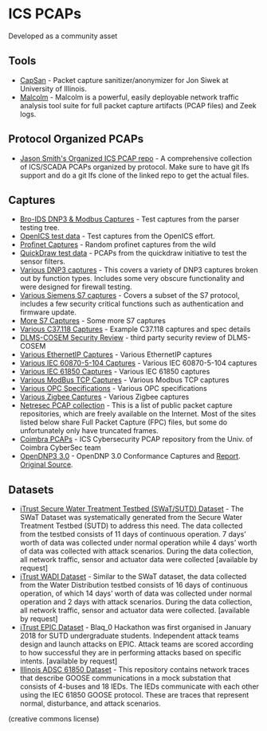 # ICS PCAPs

Developed as a community asset

## Tools

- [CapSan](https://github.com/jsiwek/capsan) - Packet capture sanitizer/anonymizer for Jon Siwek at University of Illinois.
- [Malcolm](https://github.com/idaholab/Malcolm) - Malcolm is a powerful, easily deployable network traffic analysis tool suite for full packet capture artifacts (PCAP files) and Zeek logs.

## Protocol Organized PCAPs

- [Jason Smith's Organized ICS PCAP repo](https://github.com/automayt/ICS-pcap) - A comprehensive collection of ICS/SCADA PCAPs organized by protocol. Make sure to have git lfs support and do a git lfs clone of the linked repo to get the actual files.

## Captures

- [Bro-IDS DNP3 & Modbus Captures](bro) - Test captures from the parser testing tree.
- [OpenICS test data](openics) - Test captures from the OpenICS effort.
- [Profinet Captures](profinet) - Random profinet captures from the wild
- [QuickDraw test data](quickdraw) - PCAPs from the quickdraw initiative to test the sensor filters.
- [Various DNP3 captures](dnp3) - This covers a variety of DNP3 captures broken out by function types. Includes some very obscure functionality and were designed for firewall testing.
- [Various Siemens S7 captures](https://github.com/gymgit/s7-pcaps) - Covers a subset of the S7 protocol, includes a few security critical functions such as authentication and firmware update.
- [More S7 Captures](s7) - Some more S7 captures
- [Various C37.118 Captures](C37.118) - Example C37.118 captures and spec details
- [DLMS-COSEM Security Review](DLMS-COSEM) - third party security review of DLMS-COSEM
- [Various EthernetIP Captures](EthernetIP) - Various EthernetIP captures
- [Various IEC 60870-5-104 Captures](IEC60870-5-104) - Various IEC 60870-5-104 captures
- [Various IEC 61850 Captures](IEC61850) - Various IEC 61850 captures
- [Various ModBus TCP Captures](ModbusTCP) - Various Modbus TCP captures
- [Various OPC Specifications](OPC) - Various OPC specifications
- [Various Zigbee Captures](Zigbee) - Various Zigbee captures
- [Netresec PCAP collection](https://www.netresec.com/?page=PcapFiles) - This is a list of public packet capture repositories, which are freely available on the Internet. Most of the sites listed below share Full Packet Capture (FPC) files, but some do unfortunately only have truncated frames.
- [Coimbra PCAPs](https://github.com/tjcruz-dei/ICS_PCAPS) - ICS Cybersecurity PCAP repository from the Univ. of Coimbra CyberSec team
- [OpenDNP3 3.0](dnp3/opendnp3-3/conformance) - OpenDNP 3.0 Conformance Captures and [Report](dnp3/opendnp3-3/conformance/report.html). [Original Source](https://github.com/dnp3/dnp3.github.io/tree/master/conformance).

## Datasets

- [iTrust Secure Water Treatment Testbed (SWaT/SUTD) Dataset](https://itrust.sutd.edu.sg/research/dataset/dataset_characteristics/#swat) - The SWaT Dataset was systematically generated from the Secure Water Treatment Testbed (SUTD) to address this need. The data collected from the testbed consists of 11 days of continuous operation. 7 days’ worth of data was collected under normal operation while 4 days’ worth of data was collected with attack scenarios. During the data collection, all network traffic, sensor and actuator data were collected [available by request]
- [iTrust WADI Dataset](https://itrust.sutd.edu.sg/research/dataset/dataset_characteristics/#wadi) - Similar to the SWaT dataset, the data collected from the Water Distribution testbed consists of 16 days of continuous operation, of which 14 days’ worth of data was collected under normal operation and 2 days with attack scenarios. During the data collection, all network traffic, sensor and actuator data were collected. [available by request]
- [iTrust EPIC Dataset](https://itrust.sutd.edu.sg/research/dataset/dataset_characteristics/#blaq) - Blaq_0 Hackathon was first organised in January 2018 for SUTD undergraduate students. Independent attack teams design and launch attacks on EPIC. Attack teams are scored according to how successful they are in performing attacks based on specific intents. [available by request]
- [Illinois ADSC 61850 Dataset](https://github.com/smartgridadsc/IEC61850SecurityDataset) - This repository contains network traces that describe GOOSE communications in a mock substation that consists of 4-buses and 18 IEDs. The IEDs communicate with each other using the IEC 61850 GOOSE protocol. These are traces that represent normal, disturbance, and attack scenarios.

(creative commons license)
